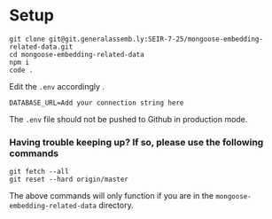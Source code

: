 # Setup

```
git clone git@git.generalassemb.ly:SEIR-7-25/mongoose-embedding-related-data.git
cd mongoose-embedding-related-data
npm i
code .
```

Edit the `.env` accordingly .

```
DATABASE_URL=Add your connection string here
```

The `.env` file should not be pushed to Github in production mode.


### Having trouble keeping up? If so, please use the following commands

```
git fetch --all
git reset --hard origin/master
```

The above commands will only function if you are in the `mongoose-embedding-related-data` directory.
